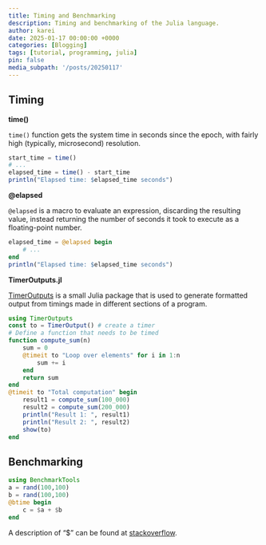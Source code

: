 ```yaml
---
title: Timing and Benchmarking
description: Timing and benchmarking of the Julia language.
author: karei
date: 2025-01-17 00:00:00 +0000
categories: [Blogging]
tags: [tutorial, programming, julia]
pin: false
media_subpath: '/posts/20250117'
---
```


## Timing

**time()**

`time()` function gets the system time in seconds since the epoch, with fairly high (typically, microsecond) resolution.

```julia
start_time = time()
# ...
elapsed_time = time() - start_time
println("Elapsed time: $elapsed_time seconds")
```

**@elapsed**

`@elapsed` is a macro to evaluate an expression, discarding the resulting value, instead returning the number of seconds it took to execute as a floating-point number.

```julia
elapsed_time = @elapsed begin
    # ...
end
println("Elapsed time: $elapsed_time seconds")
```

**TimerOutputs.jl**

[TimerOutputs](https://github.com/KristofferC/TimerOutputs.jl) is a small Julia package that is used to generate formatted output from timings made in different sections of a program.

```julia
using TimerOutputs
const to = TimerOutput() # create a timer
# Define a function that needs to be timed
function compute_sum(n)
    sum = 0
    @timeit to "Loop over elements" for i in 1:n
        sum += i
    end
    return sum
end
@timeit to "Total computation" begin
    result1 = compute_sum(100_000)
    result2 = compute_sum(200_000)
    println("Result 1: ", result1)
    println("Result 2: ", result2)
    show(to)
end
```

## Benchmarking

```julia
using BenchmarkTools
a = rand(100,100)
b = rand(100,100)
@btime begin
    c = $a + $b
end
```

A description of “$” can be found at [stackoverflow](https://stackoverflow.com/questions/68261871/what-is-the-dollar-sign-prefix-in-function-arguments-used-for-in-julia).
